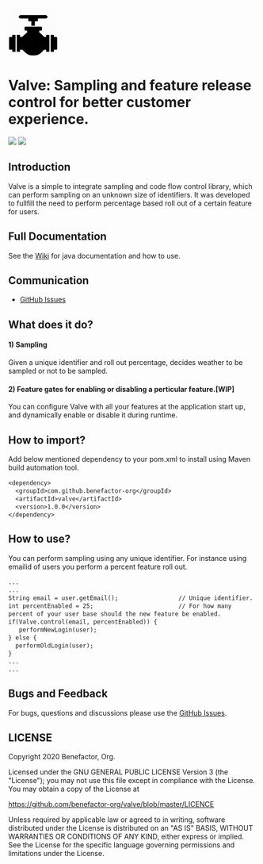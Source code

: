 <img height="100px" width="100px" src="https://github.com/benefactor-org/valve/blob/master/valve-logo.png">

# Valve: Sampling and feature release control for better customer experience.

[![][maven img]][maven]
[![][license img]][license]

## Introduction

Valve is a simple to integrate sampling and code flow control library, which can perform sampling on an unknown size of identifiers. It was developed to fullfill the need to perform percentage based roll out of a certain feature for users.

## Full Documentation

See the [Wiki](https://github.com/benefactor-org/valve/wiki/) for java documentation and how to use.


## Communication

- [GitHub Issues](https://github.com/benefactor-org/valve/issues)

## What does it do?

#### 1) Sampling

Given a unique identifier and roll out percentage, decides weather to be sampled or not to be sampled.

#### 2) Feature gates for enabling or disabling a perticular feature.[WIP]

You can configure Valve with all your features at the application start up, and dynamically enable or disable it during runtime.

## How to import?

Add below mentioned dependency to your pom.xml to install using Maven build automation tool.

    <dependency>
      <groupId>com.github.benefactor-org</groupId>
      <artifactId>valve</artifactId>
      <version>1.0.0</version>
    </dependency>

## How to use?

You can perform sampling using any unique identifier. For instance using emailid of users you perform a percent feature roll out.

    ...
    ...
    String email = user.getEmail();                 // Unique identifier.
    int percentEnabled = 25;                        // For how many percent of your user base should the new feature be enabled.
    if(Valve.control(email, percentEnabled)) {
       performNewLogin(user);
    } else {
      performOldLogin(user);
    }
    ...
    ...
 

## Bugs and Feedback

For bugs, questions and discussions please use the [GitHub Issues](https://github.com/benefactor-org/valve/issues).

 
## LICENSE

Copyright 2020 Benefactor, Org.

Licensed under the GNU GENERAL PUBLIC LICENSE Version 3 (the "License");
you may not use this file except in compliance with the License.
You may obtain a copy of the License at

<https://github.com/benefactor-org/valve/blob/master/LICENCE>

Unless required by applicable law or agreed to in writing, software
distributed under the License is distributed on an "AS IS" BASIS,
WITHOUT WARRANTIES OR CONDITIONS OF ANY KIND, either express or implied.
See the License for the specific language governing permissions and
limitations under the License.


[maven]:https://search.maven.org/artifact/com.github.benefactor-org/valve/1.0.0/jar"
[maven img]:https://maven-badges.herokuapp.com/maven-central/com.github.benefactor-org/valve/badge.svg

[license]:https://github.com/benefactor-org/valve-java-core/blob/master/LICENCE
[license img]:https://img.shields.io/github/license/benefactor-org/valve
